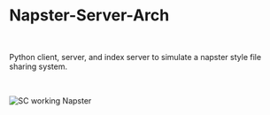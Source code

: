 # Napster-Server-Arch

<br>

Python client, server, and index server to simulate a napster style file sharing system.

<br>

![SC working Napster](https://user-images.githubusercontent.com/97414099/163081654-4d3c73d1-dd8d-448c-af46-ccea3b0bd8ab.JPG)
